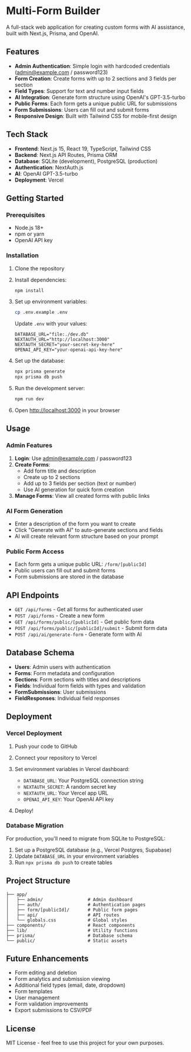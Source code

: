 # Multi-Form Builder

A full-stack web application for creating custom forms with AI assistance, built with Next.js, Prisma, and OpenAI.

## Features

- **Admin Authentication**: Simple login with hardcoded credentials (admin@example.com / password123)
- **Form Creation**: Create forms with up to 2 sections and 3 fields per section
- **Field Types**: Support for text and number input fields
- **AI Integration**: Generate form structure using OpenAI's GPT-3.5-turbo
- **Public Forms**: Each form gets a unique public URL for submissions
- **Form Submissions**: Users can fill out and submit forms
- **Responsive Design**: Built with Tailwind CSS for mobile-first design

## Tech Stack

- **Frontend**: Next.js 15, React 19, TypeScript, Tailwind CSS
- **Backend**: Next.js API Routes, Prisma ORM
- **Database**: SQLite (development), PostgreSQL (production)
- **Authentication**: NextAuth.js
- **AI**: OpenAI GPT-3.5-turbo
- **Deployment**: Vercel

## Getting Started

### Prerequisites

- Node.js 18+ 
- npm or yarn
- OpenAI API key

### Installation

1. Clone the repository
2. Install dependencies:
   ```bash
   npm install
   ```

3. Set up environment variables:
   ```bash
   cp .env.example .env
   ```
   
   Update `.env` with your values:
   ```
   DATABASE_URL="file:./dev.db"
   NEXTAUTH_URL="http://localhost:3000"
   NEXTAUTH_SECRET="your-secret-key-here"
   OPENAI_API_KEY="your-openai-api-key-here"
   ```

4. Set up the database:
   ```bash
   npx prisma generate
   npx prisma db push
   ```

5. Run the development server:
   ```bash
   npm run dev
   ```

6. Open [http://localhost:3000](http://localhost:3000) in your browser

## Usage

### Admin Features

1. **Login**: Use admin@example.com / password123
2. **Create Forms**: 
   - Add form title and description
   - Create up to 2 sections
   - Add up to 3 fields per section (text or number)
   - Use AI generation for quick form creation
3. **Manage Forms**: View all created forms with public links

### AI Form Generation

- Enter a description of the form you want to create
- Click "Generate with AI" to auto-generate sections and fields
- AI will create relevant form structure based on your prompt

### Public Form Access

- Each form gets a unique public URL: `/form/[publicId]`
- Public users can fill out and submit forms
- Form submissions are stored in the database

## API Endpoints

- `GET /api/forms` - Get all forms for authenticated user
- `POST /api/forms` - Create a new form
- `GET /api/forms/public/[publicId]` - Get public form data
- `POST /api/forms/public/[publicId]/submit` - Submit form data
- `POST /api/ai/generate-form` - Generate form with AI

## Database Schema

- **Users**: Admin users with authentication
- **Forms**: Form metadata and configuration
- **Sections**: Form sections with titles and descriptions
- **Fields**: Individual form fields with types and validation
- **FormSubmissions**: User submissions
- **FieldResponses**: Individual field responses

## Deployment

### Vercel Deployment

1. Push your code to GitHub
2. Connect your repository to Vercel
3. Set environment variables in Vercel dashboard:
   - `DATABASE_URL`: Your PostgreSQL connection string
   - `NEXTAUTH_SECRET`: A random secret key
   - `NEXTAUTH_URL`: Your Vercel app URL
   - `OPENAI_API_KEY`: Your OpenAI API key

4. Deploy!

### Database Migration

For production, you'll need to migrate from SQLite to PostgreSQL:

1. Set up a PostgreSQL database (e.g., Vercel Postgres, Supabase)
2. Update `DATABASE_URL` in your environment variables
3. Run `npx prisma db push` to create tables

## Project Structure

```
├── app/
│   ├── admin/                 # Admin dashboard
│   ├── auth/                  # Authentication pages
│   ├── form/[publicId]/       # Public form pages
│   ├── api/                   # API routes
│   └── globals.css            # Global styles
├── components/                # React components
├── lib/                       # Utility functions
├── prisma/                    # Database schema
└── public/                    # Static assets
```

## Future Enhancements

- Form editing and deletion
- Form analytics and submission viewing
- Additional field types (email, date, dropdown)
- Form templates
- User management
- Form validation improvements
- Export submissions to CSV/PDF

## License

MIT License - feel free to use this project for your own purposes.
